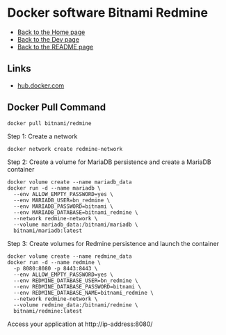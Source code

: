 # Docker software Bitnami Redmine

- [Back to the Home page](../../README.md)
- [Back to the Dev page](../README.md)
- [Back to the README page](README.md)

## Links
- [hub.docker.com](https://hub.docker.com/r/bitnami/redmine/)


## Docker Pull Command
```
docker pull bitnami/redmine
```

Step 1: Create a network
```
docker network create redmine-network
```

Step 2: Create a volume for MariaDB persistence and create a MariaDB container
```
docker volume create --name mariadb_data
docker run -d --name mariadb \
  --env ALLOW_EMPTY_PASSWORD=yes \
  --env MARIADB_USER=bn_redmine \
  --env MARIADB_PASSWORD=bitnami \
  --env MARIADB_DATABASE=bitnami_redmine \
  --network redmine-network \
  --volume mariadb_data:/bitnami/mariadb \
  bitnami/mariadb:latest
```

Step 3: Create volumes for Redmine persistence and launch the container
```
docker volume create --name redmine_data
docker run -d --name redmine \
  -p 8080:8080 -p 8443:8443 \
  --env ALLOW_EMPTY_PASSWORD=yes \
  --env REDMINE_DATABASE_USER=bn_redmine \
  --env REDMINE_DATABASE_PASSWORD=bitnami \
  --env REDMINE_DATABASE_NAME=bitnami_redmine \
  --network redmine-network \
  --volume redmine_data:/bitnami/redmine \
  bitnami/redmine:latest
```

Access your application at http://ip-address:8080/
